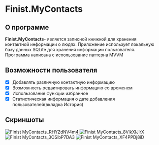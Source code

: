# Finist.MyContacts
## О программе
**Finist.MyContacts**- является записной книжкой для хранения контактной информации о людях. Приложение использует локальную  базу данных SQLite для хранения информации пользователя. Программа написана с использование паттерна MVVM
## Возможности пользователя
- [x] Добавлять различную контактную информацию 
- [x] Возможность редактировать информацию со временем
- [x] Использование функции избранное
- [x] Статистическая информация о  дате добавления пользователей(вкладка История)
 ##  Скриншоты
 ![Finist MyContacts_RHYZdNV4m4](https://github.com/AveLeg1on/Finist.MyContacts/assets/58211377/9f81f9cc-cffe-45e1-8056-ccee4b51a040)
![Finist MyContacts_8VIkXlJlrX](https://github.com/AveLeg1on/Finist.MyContacts/assets/58211377/bb4f6f67-2bee-4cf8-a43c-62079abba042)
![Finist MyContacts_3OSibP7DA3](https://github.com/AveLeg1on/Finist.MyContacts/assets/58211377/73ae982d-f9ab-4eb0-a409-c7ff4c8e1ec3)
![Finist MyContacts_XF4PPDj8iD](https://github.com/AveLeg1on/Finist.MyContacts/assets/58211377/c55a438a-0443-4c1d-998b-d63996d31e31)
